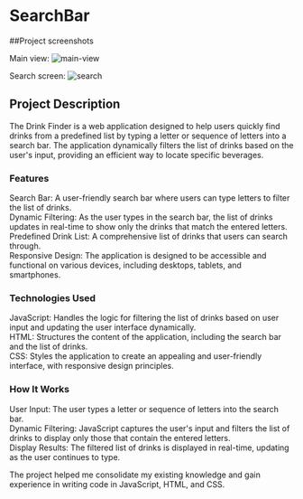 # SearchBar
##Project screenshots

Main view:
![main-view](https://github.com/user-attachments/assets/4155abd3-bfc6-4302-a28f-098ded01c432)

Search screen:
![search](https://github.com/user-attachments/assets/f5a3895f-d536-43f7-9767-83be7b7698c4)


## Project Description
The Drink Finder is a web application designed to help users quickly find drinks from a predefined list by typing a letter or sequence of letters into a search bar. The application dynamically filters the list of drinks based on the user's input, providing an efficient way to locate specific beverages.


### Features
Search Bar: A user-friendly search bar where users can type letters to filter the list of drinks.  
Dynamic Filtering: As the user types in the search bar, the list of drinks updates in real-time to show only the drinks that match the entered letters.  
Predefined Drink List: A comprehensive list of drinks that users can search through.  
Responsive Design: The application is designed to be accessible and functional on various devices, including desktops, tablets, and smartphones.  


### Technologies Used
JavaScript: Handles the logic for filtering the list of drinks based on user input and updating the user interface dynamically.  
HTML: Structures the content of the application, including the search bar and the list of drinks.  
CSS: Styles the application to create an appealing and user-friendly interface, with responsive design principles.  


### How It Works
User Input: The user types a letter or sequence of letters into the search bar.  
Dynamic Filtering: JavaScript captures the user's input and filters the list of drinks to display only those that contain the entered letters.  
Display Results: The filtered list of drinks is displayed in real-time, updating as the user continues to type.  

The project helped me consolidate my existing knowledge and gain experience in writing code in JavaScript, HTML, and CSS. 

